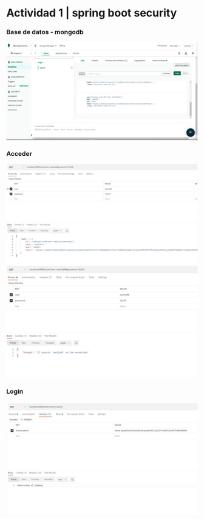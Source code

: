 # Actividad 1 | spring boot security 

### Base de datos - mongodb
![](./imagenes/mongodb.jpg)

### Acceder
![](./imagenes/obtener%20user.jpg)
![](./imagenes/user%20fail.jpg)

### Login
![](./imagenes/login.jpg)

